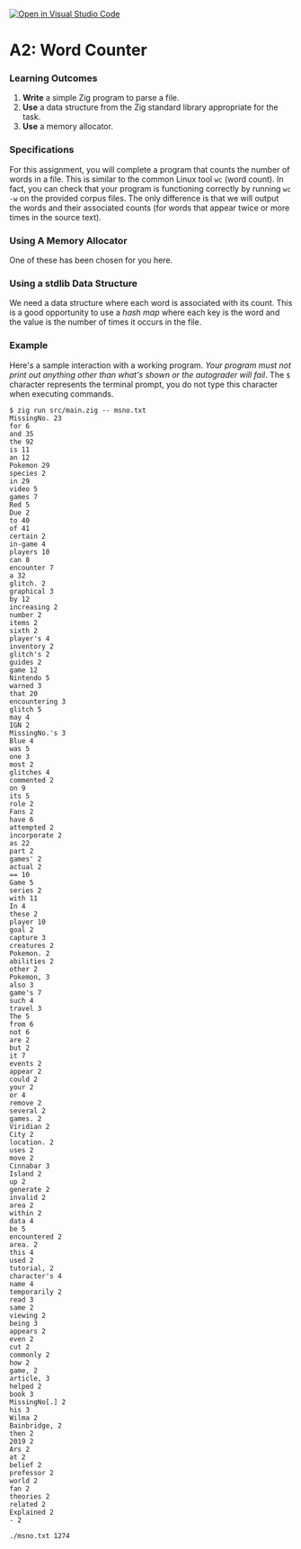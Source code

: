 [![Open in Visual Studio Code](https://classroom.github.com/assets/open-in-vscode-f059dc9a6f8d3a56e377f745f24479a46679e63a5d9fe6f495e02850cd0d8118.svg)](https://classroom.github.com/online_ide?assignment_repo_id=7181568&assignment_repo_type=AssignmentRepo)
# A2: Word Counter

### Learning Outcomes
1. **Write** a simple Zig program to parse a file.
1. **Use** a data structure from the Zig standard library appropriate for the task.
1. **Use** a memory allocator.

### Specifications

For this assignment, you will complete a program that counts the number of words in a file. This is similar to the common Linux tool `wc` (word count). In fact, you can check that your program is functioning correctly by running `wc -w` on the provided corpus files. The only difference is that we will output the words and their associated counts (for words that appear twice or more times in the source text).

### Using A Memory Allocator

One of these has been chosen for you here.

### Using a stdlib Data Structure

We need a data structure where each word is associated with its count. This is a good opportunity to use a *hash map* where each key is the word and the value is the number of times it occurs in the file.

### Example

Here's a sample interaction with a working program. *Your program must not print out anything other than what's shown or the autograder will fail*. The `$` character represents the terminal prompt, you do not type this character when executing commands.

```
$ zig run src/main.zig -- msno.txt
MissingNo. 23
for 6
and 35
the 92
is 11
an 12
Pokemon 29
species 2
in 29
video 5
games 7
Red 5
Due 2
to 40
of 41
certain 2
in-game 4
players 10
can 8
encounter 7
a 32
glitch. 2
graphical 3
by 12
increasing 2
number 2
items 2
sixth 2
player's 4
inventory 2
glitch's 2
guides 2
game 12
Nintendo 5
warned 3
that 20
encountering 3
glitch 5
may 4
IGN 2
MissingNo.'s 3
Blue 4
was 5
one 3
most 2
glitches 4
commented 2
on 9
its 5
role 2
Fans 2
have 6
attempted 2
incorporate 2
as 22
part 2
games' 2
actual 2
== 10
Game 5
series 2
with 11
In 4
these 2
player 10
goal 2
capture 3
creatures 2
Pokemon. 2
abilities 2
other 2
Pokemon, 3
also 3
game's 7
such 4
travel 3
The 5
from 6
not 6
are 2
but 2
it 7
events 2
appear 2
could 2
your 2
or 4
remove 2
several 2
games. 2
Viridian 2
City 2
location. 2
uses 2
move 2
Cinnabar 3
Island 2
up 2
generate 2
invalid 2
area 2
within 2
data 4
be 5
encountered 2
area. 2
this 4
used 2
tutorial, 2
character's 4
name 4
temporarily 2
read 3
same 2
viewing 2
being 3
appears 2
even 2
cut 2
commonly 2
how 2
game, 2
article, 3
helped 2
book 3
MissingNo[.] 2
his 3
Wilma 2
Bainbridge, 2
then 2
2019 2
Ars 2
at 2
belief 2
professor 2
world 2
fan 2
theories 2
related 2
Explained 2
- 2

./msno.txt 1274
```
